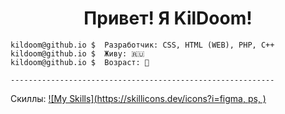 <center><h1 align="center">Привет! Я KilDoom!</h1></center>


```
kildoom@github.io $  Разработчик: CSS, HTML (WEB), PHP, C++
kildoom@github.io $  Живу: 🇷🇺
kildoom@github.io $  Возраст: 🫤

-----------------------------------------------------------
```

Скиллы: [![My Skills](https://skillicons.dev/icons?i=figma, ps, )](https://skillicons.dev)




